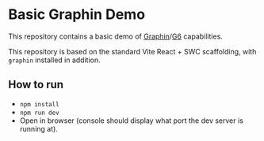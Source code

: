 # Basic Graphin Demo

This repository contains a basic demo of [Graphin](https://github.com/antvis/Graphin)/[G6](https://github.com/antvis/g6) capabilities.

This repository is based on the standard Vite React + SWC scaffolding, with `graphin` installed in addition.

## How to run

- `npm install`
- `npm run dev`
- Open in browser (console should display what port the dev server is running at).
